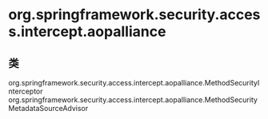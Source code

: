 # org.springframework.security.access.intercept.aopalliance

## 类

org.springframework.security.access.intercept.aopalliance.MethodSecurityInterceptor
org.springframework.security.access.intercept.aopalliance.MethodSecurityMetadataSourceAdvisor




